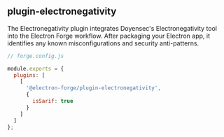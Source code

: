 ## plugin-electronegativity

The Electronegativity plugin integrates Doyensec's Electronegativity tool into the Electron Forge workflow. After packaging your Electron app, it identifies any known misconfigurations and security anti-patterns.

```javascript
// forge.config.js

module.exports = {
  plugins: [
    [
      '@electron-forge/plugin-electronegativity',
      {
        isSarif: true
      }
    ]
  ]
};
```
